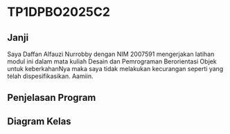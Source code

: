 # TP1DPBO2025C2

## Janji
Saya Daffan Alfauzi Nurrobby dengan NIM 2007591 mengerjakan latihan modul ini dalam mata kuliah Desain dan Pemrograman Berorientasi Objek untuk keberkahanNya maka saya tidak melakukan kecurangan seperti yang telah dispesifikasikan. Aamiin.

## Penjelasan Program


## Diagram Kelas
